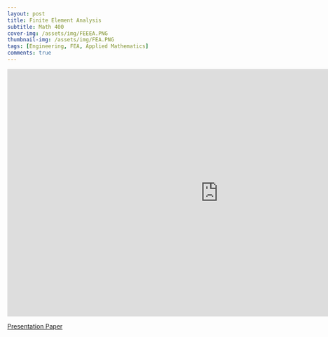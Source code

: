 ```yaml
---
layout: post
title: Finite Element Analysis
subtitle: Math 400
cover-img: /assets/img/FEEEA.PNG
thumbnail-img: /assets/img/FEA.PNG
tags: [Engineering, FEA, Applied Mathematics]
comments: true
---
```


<iframe src="https://onedrive.live.com/embed?cid=9E9575A90489478B&amp;resid=9E9575A90489478B%2121290&amp;authkey=AKFB6DHmLM__htk&amp;em=2&amp;wdAr=1.7777777777777777" width="962px" height="565px" frameborder="0">This is an embedded <a target="_blank" href="https://office.com">Microsoft Office</a> presentation, powered by <a target="_blank" href="https://office.com/webapps">Office</a>.</iframe>


[Presentation Paper](https://1drv.ms/w/s!AotHiQSpdZWegaci6QoPL1_PpnXGbA?e=FfKFit)
